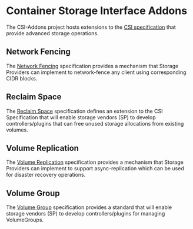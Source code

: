 # Container Storage Interface Addons

The CSI-Addons project hosts extensions to the [CSI specification][csi_spec]
that provide advanced storage operations.

## Network Fencing

The [Network Fencing](fence/README.md) specification provides a
mechanism that Storage Providers can implement to network-fence any
client using corresponding CIDR blocks.

## Reclaim Space

The [Reclaim Space](reclaimspace/README.md) specification defines an extension
to the CSI Specification that will enable storage vendors (SP) to develop
controllers/plugins that can free unused storage allocations from existing
volumes.

## Volume Replication

The [Volume Replication](replication/README.md) specification provides a
mechanism that Storage Providers can implement to support async-replication
which can be used for disaster recovery operations.

## Volume Group

The [Volume Group](volumegroup/README.md) specification provides a
standard that will enable storage vendors (SP) to develop
controllers/plugins for managing VolumeGroups.

[csi_spec]: https://github.com/container-storage-interface/spec
